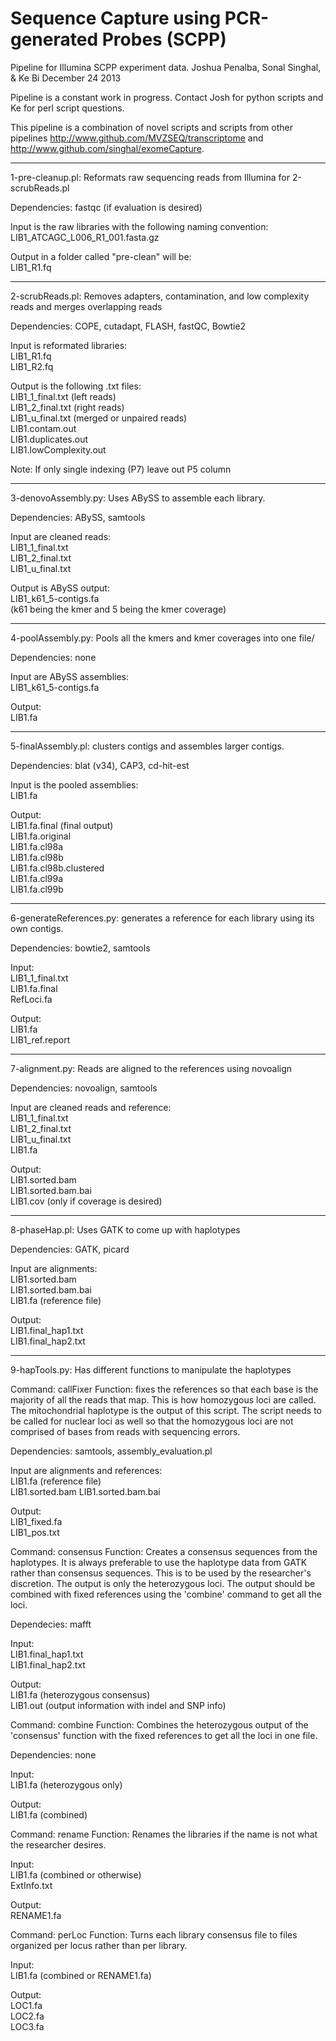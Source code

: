 Sequence Capture using PCR-generated Probes (SCPP)
=================================================

Pipeline for Illumina SCPP experiment data.
Joshua Penalba, Sonal Singhal, & Ke Bi
December 24 2013

Pipeline is a constant work in progress. Contact Josh for python scripts and Ke for perl script questions.

This pipeline is a combination of novel scripts and scripts from other pipelines http://www.github.com/MVZSEQ/transcriptome and http://www.github.com/singhal/exomeCapture.

****************************************************************
1-pre-cleanup.pl: Reformats raw sequencing reads from Illumina for 2-scrubReads.pl

Dependencies: fastqc (if evaluation is desired)

Input is the raw libraries with the following naming convention: 
<br>LIB1_ATCAGC_L006_R1_001.fasta.gz

Output in a folder called "pre-clean" will be:
<br>LIB1_R1.fq

****************************************************************
2-scrubReads.pl: Removes adapters, contamination, and low complexity reads and merges overlapping reads

Dependencies: COPE, cutadapt, FLASH, fastQC, Bowtie2

Input is reformated libraries:
<br>LIB1_R1.fq
<br>LIB1_R2.fq

Output is the following .txt files:
<br>LIB1_1_final.txt (left reads)
<br>LIB1_2_final.txt (right reads)
<br>LIB1_u_final.txt (merged or unpaired reads)
<br>LIB1.contam.out
<br>LIB1.duplicates.out
<br>LIB1.lowComplexity.out

Note: If only single indexing (P7) leave out P5 column

****************************************************************
3-denovoAssembly.py: Uses ABySS to assemble each library.

Dependencies: ABySS, samtools

Input are cleaned reads:
<br>LIB1_1_final.txt
<br>LIB1_2_final.txt
<br>LIB1_u_final.txt

Output is ABySS output:
<br>LIB1_k61_5-contigs.fa
<br>(k61 being the kmer and 5 being the kmer coverage)

****************************************************************
4-poolAssembly.py: Pools all the kmers and kmer coverages into one file/

Dependencies: none

Input are ABySS assemblies:
<br>LIB1_k61_5-contigs.fa

Output:
<br>LIB1.fa

****************************************************************
5-finalAssembly.pl: clusters contigs and assembles larger contigs.

Dependencies: blat (v34), CAP3, cd-hit-est

Input is the pooled assemblies:
<br>LIB1.fa

Output:
<br>LIB1.fa.final (final output)
<br>LIB1.fa.original
<br>LIB1.fa.cl98a
<br>LIB1.fa.cl98b
<br>LIB1.fa.cl98b.clustered
<br>LIB1.fa.cl99a
<br>LIB1.fa.cl99b

****************************************************************
6-generateReferences.py: generates a reference for each library using its own contigs.

Dependencies: bowtie2, samtools

Input:
<br>LIB1_1_final.txt
<br>LIB1.fa.final
<br>RefLoci.fa

Output:
<br>LIB1.fa
<br>LIB1_ref.report

****************************************************************
7-alignment.py: Reads are aligned to the references using novoalign

Dependencies: novoalign, samtools

Input are cleaned reads and reference:
<br>LIB1_1_final.txt
<br>LIB1_2_final.txt
<br>LIB1_u_final.txt
<br>LIB1.fa

Output:
<br>LIB1.sorted.bam
<br>LIB1.sorted.bam.bai
<br>LIB1.cov (only if coverage is desired)

****************************************************************
8-phaseHap.pl: Uses GATK to come up with haplotypes

Dependencies: GATK, picard

Input are alignments:
<br>LIB1.sorted.bam
<br>LIB1.sorted.bam.bai
<br>LIB1.fa (reference file)

Output: 
<br>LIB1.final_hap1.txt
<br>LIB1.final_hap2.txt

****************************************************************
9-hapTools.py: Has different functions to manipulate the haplotypes

Command: callFixer
Function: fixes the references so that each base is the majority of all the reads that map. This is how homozygous loci are called. The mitochondrial haplotype is the output of this script. The script needs to be called for nuclear loci as well so that the homozygous loci are not comprised of bases from reads with sequencing errors. 

Dependencies: samtools, assembly_evaluation.pl

Input are alignments and references:
<br>LIB1.fa (reference file)
<br>LIB1.sorted.bam
LIB1.sorted.bam.bai

Output:
<br>LIB1_fixed.fa
<br>LIB1_pos.txt


Command: consensus
Function: Creates a consensus sequences from the haplotypes. It is always preferable to use the haplotype data from GATK rather than consensus sequences. This is to be used by the researcher's discretion. The output is only the heterozygous loci. The output should be combined with fixed references using the 'combine' command to get all the loci.

Dependecies: mafft

Input:
<br>LIB1.final_hap1.txt
<br>LIB1.final_hap2.txt

Output: 
<br>LIB1.fa (heterozygous consensus)
<br>LIB1.out (output information with indel and SNP info)


Command: combine
Function: Combines the heterozygous output of the 'consensus' function with the fixed references to get all the loci in one file.

Dependencies: none

Input:
<br>LIB1.fa (heterozygous only)

Output:
<br>LIB1.fa (combined)


Command: rename
Function: Renames the libraries if the name is not what the researcher desires.

Input:
<br>LIB1.fa (combined or otherwise)
<br>ExtInfo.txt

Output:
<br>RENAME1.fa


Command: perLoc
Function: Turns each library consensus file to files organized per locus rather than per library.

Input:
<br>LIB1.fa (combined or RENAME1.fa)

Output:
<br>LOC1.fa
<br>LOC2.fa
<br>LOC3.fa

